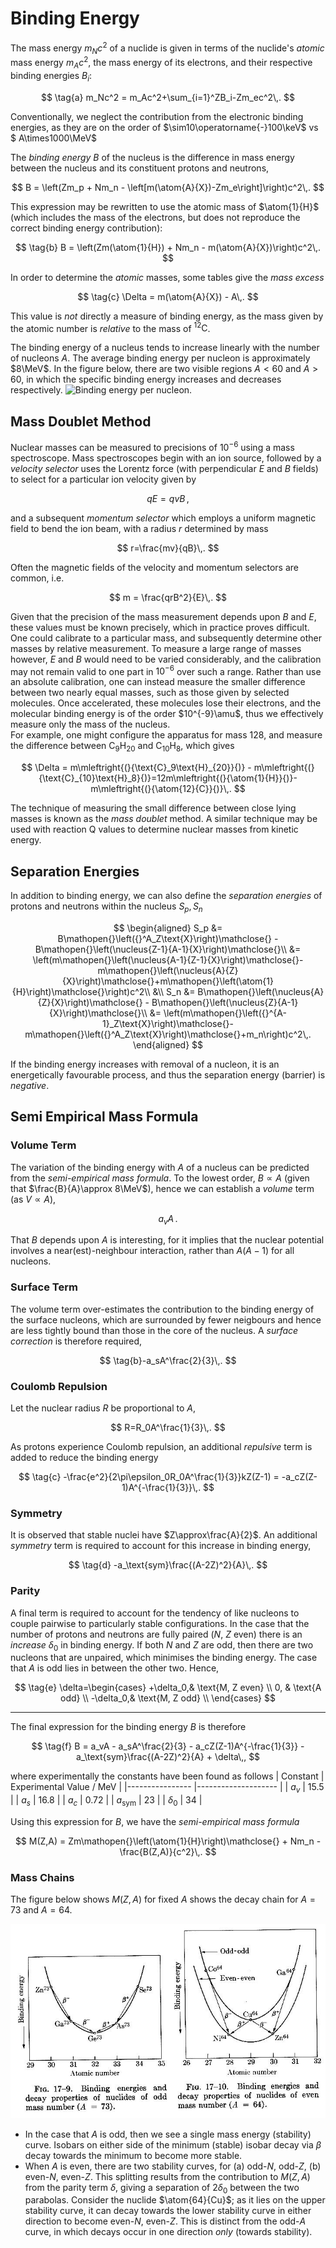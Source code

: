 # Binding Energy

The mass energy $m_Nc^2$ of a nuclide is given in terms of the nuclide's _atomic_ mass energy $m_Ac^2$, the mass energy of its electrons, and their respective binding energies $B_i$:

<!-- Here the mass of the atom excludes the binding energy, so we restore it first before subtracting the isolated electron masses -->

$$
\tag{a}
m_Nc^2 = m_Ac^2+\sum_{i=1}^ZB_i-Zm_ec^2\,.
$$

Conventionally, we neglect the contribution from the electronic binding energies, as they are on the order of $\sim10\operatorname{-}100\keV$ vs $ A\times1000\MeV$

The _binding energy_ $B$ of the nucleus is the difference in mass energy between the nucleus and its constituent protons and neutrons,

$$
B = \left(Zm_p + Nm_n - \left[m(\atom{A}{X})-Zm_e\right]\right)c^2\,.
$$

This expression may be rewritten to use the atomic mass of $\atom{1}{H}$ (which includes the mass of the electrons, but does not reproduce the correct binding energy contribution):

$$
\tag{b}
B = \left(Zm(\atom{1}{H}) + Nm_n - m(\atom{A}{X})\right)c^2\,.
$$

In order to determine the _atomic_ masses, some tables give the _mass excess_

$$
\tag{c}
\Delta = m(\atom{A}{X}) - A\,.
$$

This value is _not_ directly a measure of binding energy, as the mass given by the atomic number is _relative_ to the mass of ${}^{12}\text{C}$.

The binding energy of a nucleus tends to increase linearly with the number of nucleons $A$. The average binding energy per nucleon is approximately $8\MeV$. In the figure below, there are two visible regions $A<60$ and $A>60$, in which the specific binding energy increases and decreases respectively.
![Binding energy per nucleon.](https://upload.wikimedia.org/wikipedia/commons/5/53/Binding_energy_curve_-_common_isotopes.svg)

## Mass Doublet Method

Nuclear masses can be measured to precisions of $10^{-6}$ using a mass spectroscope. Mass spectroscopes begin with an ion source, followed by a _velocity selector_ uses the Lorentz force (with perpendicular $E$ and $B$ fields) to select for a particular ion velocity given by

$$
    qE = qvB\,,
$$

and a subsequent _momentum selector_ which employs a uniform magnetic field to bend the ion beam, with a radius $r$ determined by mass

$$
    r=\frac{mv}{qB}\,.
$$

Often the magnetic fields of the velocity and momentum selectors are common, i.e.

$$
m = \frac{qrB^2}{E}\,.
$$

Given that the precision of the mass measurement depends upon $B$ and $E$, these values must be known precisely, which in practice proves difficult. One could calibrate to a particular mass, and subsequently determine other masses by relative measurement. To measure a large range of masses however, $E$ and $B$ would need to be varied considerably, and the calibration may not remain valid to one part in $10^{-6}$ over such a range. Rather than use an absolute calibration, one can instead measure the smaller difference between two nearly equal masses, such as those given by selected molecules. Once accelerated, these molecules lose their electrons, and the molecular binding energy is of the order $10^{-9}\amu$, thus we effectively measure only the mass of the nucleus.  
For example, one might configure the apparatus for mass $128$, and measure the difference between $\text{C}_9\text{H}_{20}$ and $\text{C}_{10}\text{H}_8$, which gives

$$
\Delta = m\mleftright{(}{\text{C}_9\text{H}_{20}}{)} - m\mleftright{(}{\text{C}_{10}\text{H}_8}{)}=12m\mleftright{(}{\atom{1}{H}}{)}-m\mleftright{(}{\atom{12}{C}}{)}\,.
$$

The technique of measuring the small difference between close lying masses is known as the _mass doublet_ method. A similar technique may be used with reaction Q values to determine nuclear masses from kinetic energy.

## Separation Energies

In addition to binding energy, we can also define the _separation energies_ of protons and neutrons within the nucleus $S_p,\,S_n$

$$
\begin{aligned}
S_p &= B\mathopen{}\left({}^A_Z\text{X}\right)\mathclose{} - B\mathopen{}\left(\nucleus{Z-1}{A-1}{X}\right)\mathclose{}\\
&= \left(m\mathopen{}\left(\nucleus{A-1}{Z-1}{X}\right)\mathclose{}-m\mathopen{}\left(\nucleus{A}{Z}{X}\right)\mathclose{}+m\mathopen{}\left(\atom{1}{H}\right)\mathclose{}\right)c^2\\
&\\
S_n &= B\mathopen{}\left(\nucleus{A}{Z}{X}\right)\mathclose{} - B\mathopen{}\left(\nucleus{Z}{A-1}{X}\right)\mathclose{}\\
&= \left(m\mathopen{}\left({}^{A-1}_Z\text{X}\right)\mathclose{}-m\mathopen{}\left({}^A_Z\text{X}\right)\mathclose{}+m_n\right)c^2\,.
\end{aligned}
$$

If the binding energy increases with removal of a nucleon, it is an energetically favourable process, and thus the separation energy (barrier) is _negative_.

## Semi Empirical Mass Formula

### Volume Term

The variation of the binding energy with $A$ of a nucleus can be predicted from the _semi-empirical mass formula_. To the lowest order, $B\propto A$ (given that $\frac{B}{A}\approx 8\MeV$), hence we can establish a _volume_ term (as $V\propto A$),

$$
    \tag{a}a_vA\,.
$$

That $B$ depends upon $A$ is interesting, for it implies that the nuclear potential involves a near(est)-neighbour interaction, rather than $A(A-1)$ for all nucleons.

### Surface Term

The volume term over-estimates the contribution to the binding energy of the surface nucleons, which are surrounded by fewer neigbours and hence are less tightly bound than those in the core of the nucleus. A _surface correction_ is therefore required,

$$
    \tag{b}-a_sA^\frac{2}{3}\,.
$$

### Coulomb Repulsion

Let the nuclear radius $R$ be proportional to $A$,

$$
    R=R_0A^\frac{1}{3}\,.
$$

As protons experience Coulomb repulsion, an additional _repulsive_ term is added to reduce the binding energy

$$
\tag{c}
-\frac{e^2}{2\pi\epsilon_0R_0A^\frac{1}{3}}kZ(Z-1) = -a_cZ(Z-1)A^{-\frac{1}{3}}\,.
$$

### Symmetry

It is observed that stable nuclei have $Z\approx\frac{A}{2}$. An additional _symmetry_ term is required to account for this increase in binding energy,

<!-- TODO motivate form of symmetry expression, mention overlap of orbitals-->

$$
\tag{d}
-a_\text{sym}\frac{(A-2Z)^2}{A}\,.
$$

### Parity

<!-- TODO mention spin coupling -->

A final term is required to account for the tendency of like nucleons to couple pairwise to particularly stable configurations. In the case that the number of protons and neutrons are fully paired ($N$, $Z$ even) there is an _increase_ $\delta_0$ in binding energy. If both $N$ and $Z$ are odd, then there are two nucleons that are unpaired, which minimises the binding energy. The case that $A$ is odd lies in between the other two. Hence,

$$
\tag{e}
\delta=\begin{cases}
    +\delta_0,& \text{M, Z even} \\
    0,              & \text{A odd} \\
    -\delta_0,& \text{M, Z odd} \\
\end{cases}
$$

---

The final expression for the binding energy $B$ is therefore

$$
\tag{f}
B = a_vA - a_sA^\frac{2}{3} - a_cZ(Z-1)A^{-\frac{1}{3}} - a_\text{sym}\frac{(A-2Z)^2}{A} + \delta\,,
$$

where experimentally the constants have been found as follows
| Constant | Experimental Value / MeV |
|---------------- |-------------------- |
| $a_v$ | $15.5$ |
| $a_s$ | $16.8$ |
| $a_c$ | $0.72$ |
| $a_\text{sym}$ | $23$ |
| $\delta_0$ | $34$ |

Using this expression for $B$, we have the _semi-empirical mass formula_

$$
M(Z,A) = Zm\mathopen{}\left(\atom{1}{H}\right)\mathclose{} + Nm_n - \frac{B(Z,A)}{c^2}\,.
$$

### Mass Chains

The figure below shows $M(Z,A)$ for fixed $A$ shows the decay chain for $A=73$ and $A=64$.

![Mass chains for even and odd $A$](images/mass-chain.jpg)

- In the case that $A$ is odd, then we see a single mass energy (stability) curve. Isobars on either side of the minimum (stable) isobar decay via $\beta$ decay towards the minimum to become more stable.
- When $A$ is even, there are two stability curves, for (a) odd-$N$, odd-$Z$, (b) even-$N$, even-$Z$. This splitting results from the contribution to $M(Z,A)$ from the parity term $\delta$, giving a separation of $2\delta_0$ between the two parabolas. Consider the nuclide $\atom{64}{Cu}$; as it lies on the upper stability curve, it can decay towards the lower stability curve in either direction to become even-$N$, even-$Z$. This is distinct from the odd-$A$ curve, in which decays occur in one direction _only_ (towards stability).
